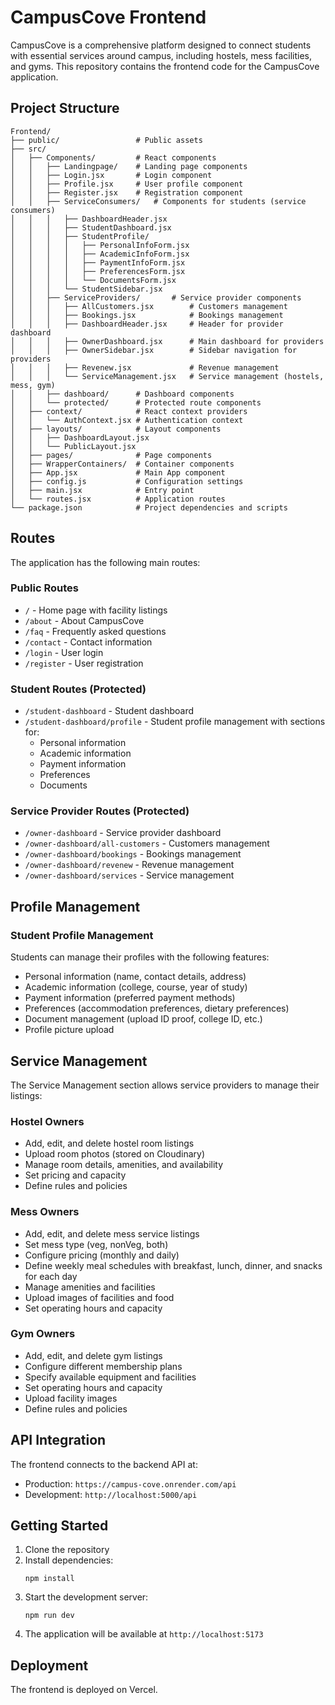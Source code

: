 # CampusCove Frontend

CampusCove is a comprehensive platform designed to connect students with essential services around campus, including hostels, mess facilities, and gyms. This repository contains the frontend code for the CampusCove application.

## Project Structure

```
Frontend/
├── public/                 # Public assets
├── src/
│   ├── Components/         # React components
│   │   ├── Landingpage/    # Landing page components
│   │   ├── Login.jsx       # Login component
│   │   ├── Profile.jsx     # User profile component
│   │   ├── Register.jsx    # Registration component
│   │   ├── ServiceConsumers/   # Components for students (service consumers)
│   │   │   ├── DashboardHeader.jsx
│   │   │   ├── StudentDashboard.jsx
│   │   │   ├── StudentProfile/
│   │   │   │   ├── PersonalInfoForm.jsx
│   │   │   │   ├── AcademicInfoForm.jsx
│   │   │   │   ├── PaymentInfoForm.jsx
│   │   │   │   ├── PreferencesForm.jsx
│   │   │   │   └── DocumentsForm.jsx
│   │   │   └── StudentSidebar.jsx
│   │   ├── ServiceProviders/       # Service provider components
│   │   │   ├── AllCustomers.jsx        # Customers management
│   │   │   ├── Bookings.jsx            # Bookings management
│   │   │   ├── DashboardHeader.jsx     # Header for provider dashboard
│   │   │   ├── OwnerDashboard.jsx      # Main dashboard for providers
│   │   │   ├── OwnerSidebar.jsx        # Sidebar navigation for providers
│   │   │   ├── Revenew.jsx             # Revenue management
│   │   │   └── ServiceManagement.jsx   # Service management (hostels, mess, gym)
│   │   ├── dashboard/      # Dashboard components
│   │   └── protected/      # Protected route components
│   ├── context/            # React context providers
│   │   └── AuthContext.jsx # Authentication context
│   ├── layouts/            # Layout components
│   │   ├── DashboardLayout.jsx
│   │   └── PublicLayout.jsx
│   ├── pages/              # Page components
│   ├── WrapperContainers/  # Container components
│   ├── App.jsx             # Main App component
│   ├── config.js           # Configuration settings
│   ├── main.jsx            # Entry point
│   └── routes.jsx          # Application routes
└── package.json            # Project dependencies and scripts
```

## Routes

The application has the following main routes:

### Public Routes
- `/` - Home page with facility listings
- `/about` - About CampusCove
- `/faq` - Frequently asked questions
- `/contact` - Contact information
- `/login` - User login
- `/register` - User registration

### Student Routes (Protected)
- `/student-dashboard` - Student dashboard
- `/student-dashboard/profile` - Student profile management with sections for:
  - Personal information
  - Academic information
  - Payment information
  - Preferences
  - Documents

### Service Provider Routes (Protected)
- `/owner-dashboard` - Service provider dashboard
- `/owner-dashboard/all-customers` - Customers management
- `/owner-dashboard/bookings` - Bookings management
- `/owner-dashboard/revenew` - Revenue management
- `/owner-dashboard/services` - Service management

## Profile Management

### Student Profile Management
Students can manage their profiles with the following features:
- Personal information (name, contact details, address)
- Academic information (college, course, year of study)
- Payment information (preferred payment methods)
- Preferences (accommodation preferences, dietary preferences)
- Document management (upload ID proof, college ID, etc.)
- Profile picture upload

## Service Management

The Service Management section allows service providers to manage their listings:

### Hostel Owners
- Add, edit, and delete hostel room listings
- Upload room photos (stored on Cloudinary)
- Manage room details, amenities, and availability
- Set pricing and capacity
- Define rules and policies

### Mess Owners
- Add, edit, and delete mess service listings
- Set mess type (veg, nonVeg, both)
- Configure pricing (monthly and daily)
- Define weekly meal schedules with breakfast, lunch, dinner, and snacks for each day
- Manage amenities and facilities
- Upload images of facilities and food
- Set operating hours and capacity

### Gym Owners
- Add, edit, and delete gym listings
- Configure different membership plans
- Specify available equipment and facilities
- Set operating hours and capacity
- Upload facility images
- Define rules and policies

## API Integration

The frontend connects to the backend API at:
- Production: `https://campus-cove.onrender.com/api`
- Development: `http://localhost:5000/api`

## Getting Started

1. Clone the repository
2. Install dependencies:
   ```
   npm install
   ```
3. Start the development server:
   ```
   npm run dev
   ```
4. The application will be available at `http://localhost:5173`

## Deployment

The frontend is deployed on Vercel.
